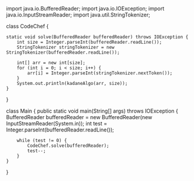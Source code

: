 import java.io.BufferedReader;
import java.io.IOException;
import java.io.InputStreamReader;
import java.util.StringTokenizer;

class CodeChef {

    static void solve(BufferedReader bufferedReader) throws IOException {
        int size = Integer.parseInt(bufferedReader.readLine());
        StringTokenizer stringTokenizer = new StringTokenizer(bufferedReader.readLine());

        int[] arr = new int[size];
        for (int i = 0; i < size; i++) {
            arr[i] = Integer.parseInt(stringTokenizer.nextToken());
        }
        System.out.println(kadaneAlgo(arr, size));
    }

 
}

class Main {
    public static void main(String[] args) throws IOException {
        BufferedReader bufferedReader = new BufferedReader(new InputStreamReader(System.in));
        int test = Integer.parseInt(bufferedReader.readLine());

        while (test != 0) {
            CodeChef.solve(bufferedReader);
            test--;
        }
    }
}

